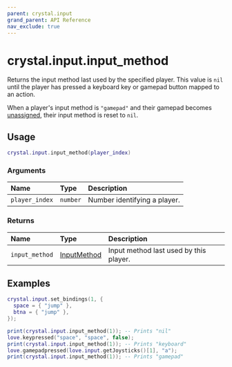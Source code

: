 ```yaml
---
parent: crystal.input
grand_parent: API Reference
nav_exclude: true
---
```


# crystal.input.input_method

Returns the input method last used by the specified player. This value is `nil` until the player has pressed a keyboard key or gamepad button mapped to an action.

When a player's input method is `"gamepad"` and their gamepad becomes [unassigned](unassign_gamepad), their input method is reset to `nil`.

## Usage

```lua
crystal.input.input_method(player_index)
```

### Arguments

| Name           | Type     | Description                  |
| :------------- | :------- | :--------------------------- |
| `player_index` | `number` | Number identifying a player. |

### Returns

| Name           | Type                        | Description                            |
| :------------- | :-------------------------- | :------------------------------------- |
| `input_method` | [InputMethod](input_method) | Input method last used by this player. |

## Examples

```lua
crystal.input.set_bindings(1, {
  space = { "jump" },
  btna = { "jump" },
});

print(crystal.input.input_method(1)); -- Prints "nil"
love.keypressed("space", "space", false);
print(crystal.input.input_method(1)); -- Prints "keyboard"
love.gamepadpressed(love.input.getJoysticks()[1], "a");
print(crystal.input.input_method(1)); -- Prints "gamepad"
```
